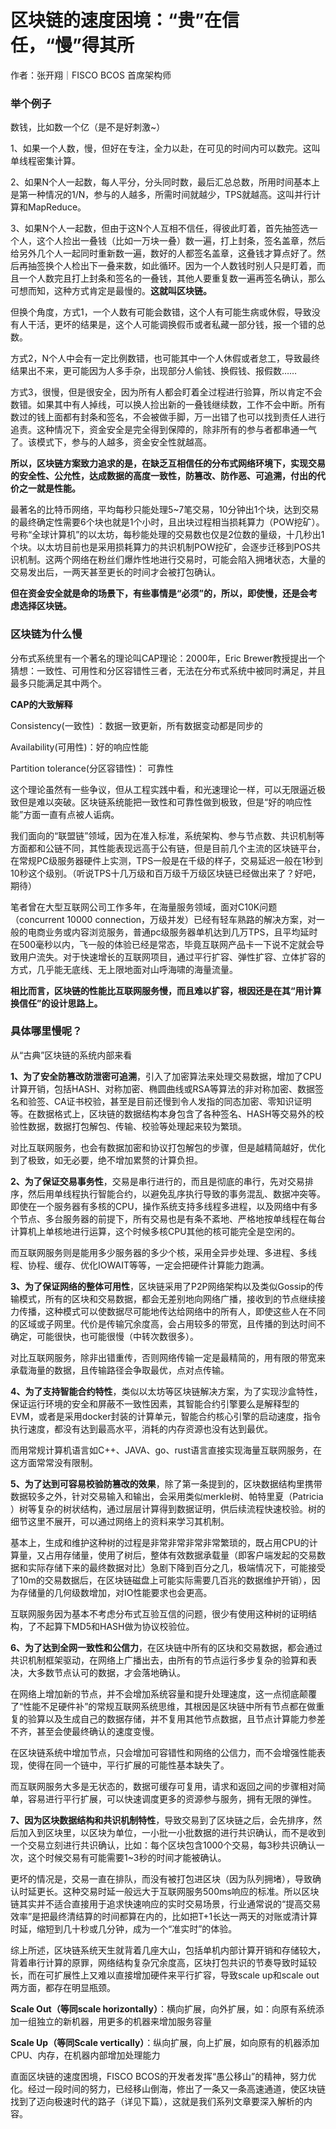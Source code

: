 # 区块链的速度困境：“贵”在信任，“慢”得其所

作者：张开翔｜FISCO BCOS 首席架构师

### 举个例子

数钱，比如数一个亿（是不是好刺激~）

1、如果一个人数，慢，但好在专注，全力以赴，在可见的时间内可以数完。这叫单线程密集计算。

2、如果N个人一起数，每人平分，分头同时数，最后汇总总数，所用时间基本上是第一种情况的1/N，参与的人越多，所需时间就越少，TPS就越高。这叫并行计算和MapReduce。

3、如果N个人一起数，但由于这N个人互相不信任，得彼此盯着，首先抽签选一个人，这个人捡出一叠钱（比如一万块一叠）数一遍，打上封条，签名盖章，然后给另外几个人一起同时重新数一遍，数好的人都签名盖章，这叠钱才算点好了。然后再抽签换个人检出下一叠来数，如此循环。因为一个人数钱时别人只是盯着，而且一个人数完且打上封条和签名的一叠钱，其他人要重复数一遍再签名确认，那么可想而知，这种方式肯定是最慢的。**这就叫区块链。**

但换个角度，方式1，一个人数有可能会数错，这个人有可能生病或休假，导致没有人干活，更坏的结果是，这个人可能调换假币或者私藏一部分钱，报一个错的总数。

方式2，N个人中会有一定比例数错，也可能其中一个人休假或者怠工，导致最终结果出不来，更可能因为人多手杂，出现部分人偷钱、换假钱、报假数……

方式3，很慢，但是很安全，因为所有人都会盯着全过程进行验算，所以肯定不会数错。如果其中有人掉线，可以换人捡出新的一叠钱继续数，工作不会中断。所有数过的钱上面都有封条和签名，不会被做手脚，万一出错了也可以找到责任人进行追责。这种情况下，资金安全是完全得到保障的，除非所有的参与者都串通一气了。该模式下，参与的人越多，资金安全性就越高。

**所以，区块链方案致力追求的是，在缺乏互相信任的分布式网络环境下，实现交易的安全性、公允性，达成数据的高度一致性，防篡改、防作恶、可追溯，付出的代价之一就是性能。**

最著名的比特币网络，平均每秒只能处理5~7笔交易，10分钟出1个块，达到交易的最终确定性需要6个块也就是1个小时，且出块过程相当损耗算力（POW挖矿）。号称“全球计算机”的以太坊，每秒能处理的交易数也仅是2位数的量级，十几秒出1个块。以太坊目前也是采用损耗算力的共识机制POW挖矿，会逐步迁移到POS共识机制。这两个网络在粉丝们爆炸性地进行交易时，可能会陷入拥堵状态，大量的交易发出后，一两天甚至更长的时间才会被打包确认。

**但在资金安全就是命的场景下，有些事情是“必须”的，所以，即使慢，还是会考虑选择区块链。**

### 区块链为什么慢

分布式系统里有一个著名的理论叫CAP理论：2000年，Eric Brewer教授提出一个猜想：一致性、可用性和分区容错性三者，无法在分布式系统中被同时满足，并且最多只能满足其中两个。

**CAP的大致解释**

Consistency(一致性) ：数据一致更新，所有数据变动都是同步的

Availability(可用性)：好的响应性能

Partition tolerance(分区容错性)： 可靠性

这个理论虽然有一些争议，但从工程实践中看，和光速理论一样，可以无限逼近极致但是难以突破。区块链系统能把一致性和可靠性做到极致，但是“好的响应性能”方面一直有点被人诟病。

我们面向的“联盟链”领域，因为在准入标准，系统架构、参与节点数、共识机制等方面都和公链不同，其性能表现远高于公有链，但是目前几个主流的区块链平台，在常规PC级服务器硬件上实测，TPS一般是在千级的样子，交易延迟一般在1秒到10秒这个级别。（听说TPS十几万级和百万级千万级区块链已经做出来了？好吧，期待）

笔者曾在大型互联网公司工作多年，在海量服务领域，面对C10K问题（concurrent 10000 connection，万级并发）已经有轻车熟路的解决方案，对一般的电商业务或内容浏览服务，普通pc级服务器单机达到几万TPS，且平均延时在500毫秒以内，飞一般的体验已经是常态，毕竟互联网产品卡一下说不定就会导致用户流失。对于快速增长的互联网项目，通过平行扩容、弹性扩容、立体扩容的方式，几乎能无底线、无上限地面对山呼海啸的海量流量。

**相比而言，区块链的性能比互联网服务慢，而且难以扩容，根因还是在其“用计算换信任”的设计思路上。**

### 具体哪里慢呢？

从“古典”区块链的系统内部来看

**1、为了安全防篡改防泄密可追溯**，引入了加密算法来处理交易数据，增加了CPU计算开销，包括HASH、对称加密、椭圆曲线或RSA等算法的非对称加密、数据签名和验签、CA证书校验，甚至是目前还慢到令人发指的同态加密、零知识证明等。在数据格式上，区块链的数据结构本身包含了各种签名、HASH等交易外的校验性数据，数据打包解包、传输、校验等处理起来较为繁琐。

对比互联网服务，也会有数据加密和协议打包解包的步骤，但是越精简越好，优化到了极致，如无必要，绝不增加累赘的计算负担。

**2、为了保证交易事务性**，交易是串行进行的，而且是彻底的串行，先对交易排序，然后用单线程执行智能合约，以避免乱序执行导致的事务混乱、数据冲突等。即使在一个服务器有多核的CPU，操作系统支持多线程多进程，以及网络中有多个节点、多台服务器的前提下，所有交易也是有条不紊地、严格地按单线程在每台计算机上单核地进行运算，这个时候多核CPU其他的核可能完全是空闲的。

而互联网服务则是能用多少服务器的多少个核，采用全异步处理、多进程、多线程、协程、缓存、优化IOWAIT等等，一定会把硬件计算能力跑满。

**3、为了保证网络的整体可用性**，区块链采用了P2P网络架构以及类似Gossip的传输模式，所有的区块和交易数据，都会无差别地向网络广播，接收到的节点继续接力传播，这种模式可以使数据尽可能地传达给网络中的所有人，即使这些人在不同的区域或子网里。代价是传输冗余度高，会占用较多的带宽，且传播的到达时间不确定，可能很快，也可能很慢（中转次数很多）。

对比互联网服务，除非出错重传，否则网络传输一定是最精简的，用有限的带宽来承载海量的数据，且传输路径会争取最优，点对点传输。

**4、为了支持智能合约特性**，类似以太坊等区块链解决方案，为了实现沙盒特性，保证运行环境的安全和屏蔽不一致性因素，其智能合约引擎要么是解释型的EVM，或者是采用docker封装的计算单元，智能合约核心引擎的启动速度，指令执行速度，都没有达到最高水平，消耗的内存资源也没有达到最优。

而用常规计算机语言如C++、JAVA、go、rust语言直接实现海量互联网服务，在这方面常常没有限制。

**5、为了达到可容易校验防篡改的效果**，除了第一条提到的，区块数据结构里携带数据较多之外，针对交易输入和输出，会采用类似merkle树、帕特里夏（Patricia ）树等复杂的树状结构，通过层层计算得到数据证明，供后续流程快速校验。树的细节这里不展开，可以通过网络上的资料来学习其机制。

基本上，生成和维护这种树的过程是非常非常非常非常繁琐的，既占用CPU的计算量，又占用存储量，使用了树后，整体有效数据承载量（即客户端发起的交易数据和实际存储下来的最终数据对比）急剧下降到百分之几，极端情况下，可能接受了10m的交易数据后，在区块链磁盘上可能实际需要几百兆的数据维护开销），因为存储量的几何级数增加，对IO性能要求也会更高。

互联网服务因为基本不考虑分布式互验互信的问题，很少有使用这种树的证明结构，了不起算下MD5和HASH做为协议校验位。

**6、为了达到全网一致性和公信力**，在区块链中所有的区块和交易数据，都会通过共识机制框架驱动，在网络上广播出去，由所有的节点运行多步复杂的验算和表决，大多数节点认可的数据，才会落地确认。

在网络上增加新的节点，并不会增加系统容量和提升处理速度，这一点彻底颠覆了“性能不足硬件补”的常规互联网系统思维，其根因是区块链中所有节点都在做重复的验算以及生成自己的数据存储，并不复用其他节点数据，且节点计算能力参差不齐，甚至会使最终确认的速度变慢。

在区块链系统中增加节点，只会增加可容错性和网络的公信力，而不会增强性能表现，使得在同一个链中，平行扩展的可能性基本缺失了。 

而互联网服务大多是无状态的，数据可缓存可复用，请求和返回之间的步骤相对简单，容易进行平行扩展，可以快速调度更多的资源参与服务，拥有无限的弹性。

**7、因为区块数据结构和共识机制特性**，导致交易到了区块链之后，会先排序，然后加入到区块里，以区块为单位，一小批一小批数据的进行共识确认，而不是收到一个交易立刻进行共识确认，比如：每个区块包含1000个交易，每3秒共识确认一次，这个时候交易有可能需要1~3秒的时间才能被确认。

更坏的情况是，交易一直在排队，而没有被打包进区块（因为队列拥堵），导致确认时延更长。这种交易时延一般远大于互联网服务500ms响应的标准。所以区块链其实并不适合直接用于追求快速响应的实时交易场景，行业通常说的“提高交易效率”是把最终清结算的时间都算在内的，比如把T+1长达一两天的对账或清计算时延，缩短到几十秒或几分钟，成为一个“准实时”的体验。

综上所述，区块链系统天生就背着几座大山，包括单机内部计算开销和存储较大，背着串行计算的原罪，网络结构复杂冗余度高，区块打包共识的节奏导致时延较长，而在可扩展性上又难以直接增加硬件来平行扩容，导致scale up和scale out两方面，都存在明显瓶颈。

**Scale Out（等同scale horizontally）**：横向扩展，向外扩展，如：向原有系统添加一组独立的新机器，用更多的机器来增加服务容量

**Scale Up（等同Scale vertically）**：纵向扩展，向上扩展，如向原有的机器添加CPU、内存，在机器内部增加处理能力

直面区块链的速度困境，FISCO BCOS的开发者发挥“愚公移山”的精神，努力优化。经过一段时间的努力，已经移山倒海，修出了一条又一条高速通道，使区块链找到了迈向极速时代的路子（详见下篇），这就是我们系列文章要深入解析的内容。